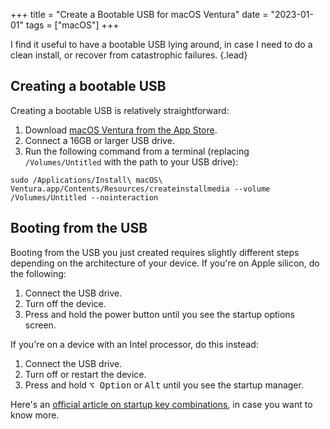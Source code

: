 +++
title = "Create a Bootable USB for macOS Ventura"
date = "2023-01-01"
tags = ["macOS"]
+++

I find it useful to have a bootable USB lying around, in case I need to do a clean install, or recover from catastrophic failures.
{.lead}

<!--more-->

## Creating a bootable USB

Creating a bootable USB is relatively straightforward:

1. Download [macOS Ventura from the App Store](https://apps.apple.com/app/macos-ventura/id1638787999).
2. Connect a 16GB or larger USB drive.
3. Run the following command from a terminal (replacing `/Volumes/Untitled` with the path to your USB drive):

```
sudo /Applications/Install\ macOS\ Ventura.app/Contents/Resources/createinstallmedia --volume /Volumes/Untitled --nointeraction
```

## Booting from the USB

Booting from the USB you just created requires slightly different steps depending on the architecture of your device. If you're on Apple silicon, do the following:

1. Connect the USB drive.
2. Turn off the device.
3. Press and hold the power button until you see the startup options screen.

If you're on a device with an Intel processor, do this instead:

1. Connect the USB drive.
2. Turn off or restart the device.
3. Press and hold <kbd>⌥ Option</kbd> or <kbd>Alt</kbd> until you see the startup manager.

Here's an [official article on startup key combinations](https://support.apple.com/HT201255), in case you want to know more.
